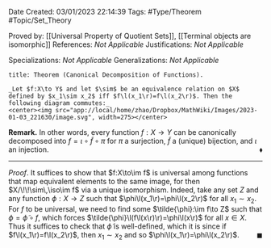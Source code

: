 <div class="topSpace"></div>

Date Created: 03/01/2023 22:14:39
Tags: #Type/Theorem #Topic/Set_Theory

Proved by: [[Universal Property of Quotient Sets]], [[Terminal objects are isomorphic]]
References: _Not Applicable_
Justifications: _Not Applicable_

Specializations: _Not Applicable_
Generalizations: _Not Applicable_

``` ad-Theorem
title: Theorem (Canonical Decomposition of Functions).

_Let $f:X\to Y$ and let $\sim$ be an equivalence relation on $X$ defined by $x_1\sim x_2$ iff $f\l(x_1\r)=f\l(x_2\r)$. Then the following diagram commutes:_
<center><img src="app://local/home/zhao/Dropbox/MathWiki/Images/2023-01-03_221630/image.svg", width=275></center>

```

**Remark.** In other words, every function $f:X\to Y$ can be canonically decomposed into $f=\iota\circ\tilde{f}\circ\pi$ for $\pi$ a surjection, $\tilde{f}$ a (unique) bijection, and $\iota$ an injection.<span style="float:right;">$\blacklozenge$</span>

---

_Proof_. It suffices to show that $f:X\to\im f$ is universal among functions that map equivalent elements to the same image, for then $X/\!\!\sim\,\iso\im f$ via a unique isomorphism. Indeed, take any set $Z$ and any function $\phi:X\to Z$ such that $\phi\l(x_1\r)=\phi\l(x_2\r)$ for all $x_1\sim x_2$. For $f$ to be universal, we need to find some $\tilde{\phi}:\im f\to Z$ such that $\phi=\tilde{\phi}\circ f$, which forces $\tilde{\phi}\l(f\l(x\r)\r)=\phi\l(x\r)$ for all $x\in X$. Thus it suffices to check that $\tilde{\phi}$ is well-defined, which it is since if $f\l(x_1\r)=f\l(x_2\r)$, then $x_1\sim x_2$ and so $\phi\l(x_1\r)=\phi\l(x_2\r)$.<span style="float:right;">$\blacksquare$</span>
